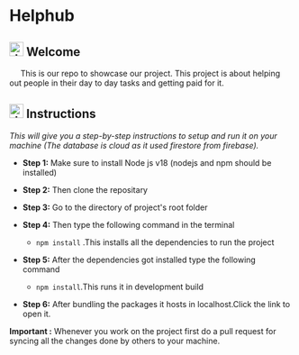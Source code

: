 # Helphub

## <img src="https://github.com/AjinRenfire/helphub/assets/99788851/069dec21-e82b-45a7-a28d-25897172df5a" alt="drawing" width="25"/> Welcome
&nbsp;&nbsp;&nbsp;&nbsp;&nbsp;This is our repo to showcase our project. This project is about helping out people in their day to day tasks and getting paid for it.

## <img src="https://github.com/AjinRenfire/helphub/assets/99788851/84eb6737-ec2a-482b-b58f-6dd5d8d8909c" alt="drawing" width="25"/> Instructions


*This will give you a step-by-step instructions to setup and run it on your machine (The database is cloud as it used firestore from firebase).* 

 - **Step 1:** Make sure to install Node js v18 (nodejs and npm should be installed)  

 - **Step 2:** Then clone the repositary  

 - **Step 3:** Go to the directory of project's root folder  

 - **Step 4:** Then type the following command in the terminal  

    - `npm install`
  .This installs all the dependencies to run the project  
  
 - **Step 5:** After the dependencies got installed type the following command  

    - `npm install`.This runs it in development build  
  
 - **Step 6:** After bundling the packages it hosts in localhost.Click the link to open it.  

  
**Important :** Whenever you work on the project first do a pull request for syncing all the changes done by others to your machine.

